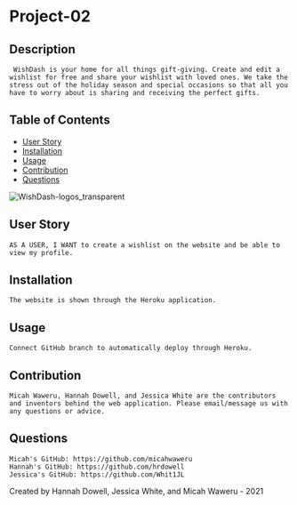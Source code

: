 # Project-02

## Description
     WishDash is your home for all things gift-giving. Create and edit a wishlist for free and share your wishlist with loved ones. We take the stress out of the holiday season and special occasions so that all you have to worry about is sharing and receiving the perfect gifts.

## Table of Contents
  * [User Story](#UserStory)
  * [Installation](#Installation)
  * [Usage](#Usage)
  * [Contribution](#Contribution)
  * [Questions](#Questions)

![WishDash-logos_transparent](https://user-images.githubusercontent.com/82970208/134087967-f74632cf-2d3d-4e39-af43-542662558c38.png)

## User Story
    AS A USER, I WANT to create a wishlist on the website and be able to view my profile. 

## Installation
    The website is shown through the Heroku application. 

## Usage
    Connect GitHub branch to automatically deploy through Heroku. 

## Contribution
    Micah Waweru, Hannah Dowell, and Jessica White are the contributors and inventors behind the web application. Please email/message us with any questions or advice. 

## Questions
    Micah's GitHub: https://github.com/micahwaweru
    Hannah's GitHub: https://github.com/hrdowell
    Jessica's GitHub: https://github.com/Whit1JL



Created by Hannah Dowell, Jessica White, and Micah Waweru - 2021
